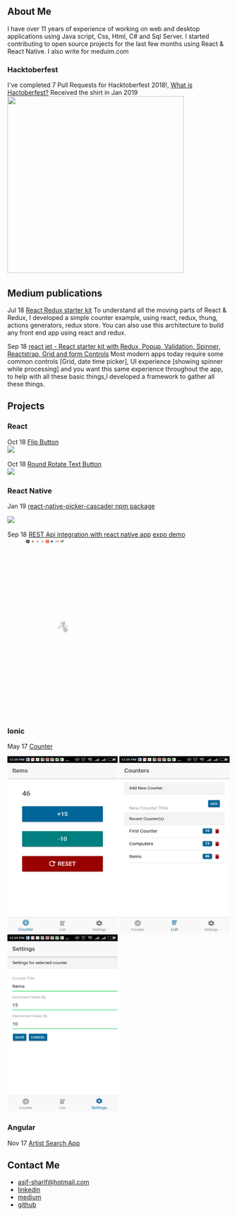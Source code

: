 ## About Me

I have over 11 years of experience of working on web and desktop applications using Java script, Css, Html, C# and Sql Server. I started contributing to open source projects for the last few months using React & React Native. I also write for meduim.com

### Hacktoberfest

I've completed 7 Pull Requests for Hacktoberfest 2018!, [What is Hactoberfest?](https://www.quora.com/What-is-Hacktoberfest)
Received the shirt in Jan 2019
<img width="400" height="400" src="https://github.com/asifsha/asifsha.github.io/blob/master/IMG_20190103_000502.jpg" />

## Medium publications
Jul 18 [React Redux starter kit](https://medium.com/@asiif.shariif/react-redux-starter-kit-985b4970aca3) 
To understand all the moving parts of React & Redux, I developed a simple counter example, using react, redux, thung, actions generators, redux store. You can also use this architecture to build any front end app using react and redux.

 Sep 18 [react jet - React starter kit with Redux, Popup, Validation, Spinner, Reactstrap, Grid and form Controls](https://medium.com/@asiif.shariif/react-jet-react-starter-kit-with-redux-popup-validation-spinner-reactstrap-grid-and-form-4864c0ffd88c)
Most modern apps today require some common controls [Grid, date time picker], UI experience [showing spinner while processing] and you want this same experience throughout the app, to help with all these basic things,I developed a framework to gather all these things.


## Projects

### React
Oct 18 [Flip Button](https://github.com/drex44/awesome-react-links/pull/7)   
![](https://user-images.githubusercontent.com/33965589/46905432-25c51e80-cf0d-11e8-8473-6975e6d7b0d6.gif)

Oct 18 [Round Rotate Text Button](https://github.com/drex44/awesome-react-links/pull/2)   
![](https://user-images.githubusercontent.com/33965589/46829312-de2c7e80-cdb6-11e8-831f-4e8331b39dbf.gif)

### React Native

Jan 19 [react-native-picker-cascader npm package](https://www.npmjs.com/package/react-native-picker-cascader)

![](https://raw.githubusercontent.com/asifsha/react-native-picker-cascader/master/demo/pickercascader.gif)

Sep 18 [REST Api integration with react native app](https://github.com/asifsha/react-native-api-integration)
[expo demo](https://expo.io/@asifsh/map-app)     
<img width="250" height="400" src="https://raw.githubusercontent.com/asifsha/react-native-api-integration/master/demo/demoartist.gif" />

### Ionic
May 17 [Counter](https://play.google.com/store/apps/details?id=com.curiositytech.counter) 

<img width="250" height="400" src="https://raw.githubusercontent.com/asifsha/ionic-counter/master/demo/counter.png" />
<img width="250" height="400" src="https://raw.githubusercontent.com/asifsha/ionic-counter/master/demo/list.png" />
<img width="250" height="400" src="https://raw.githubusercontent.com/asifsha/ionic-counter/master/demo/settings.png" />

### Angular
Nov 17 [Artist Search App](https://github.com/asifsha/artist-app) 

## Contact Me
* asif-sharif@hotmail.com
* [linkedin](https://www.linkedin.com/in/asifsh/)
* [medium](https://medium.com/@asiif.shariif)
* [github](https://github.com/asifsha/)
